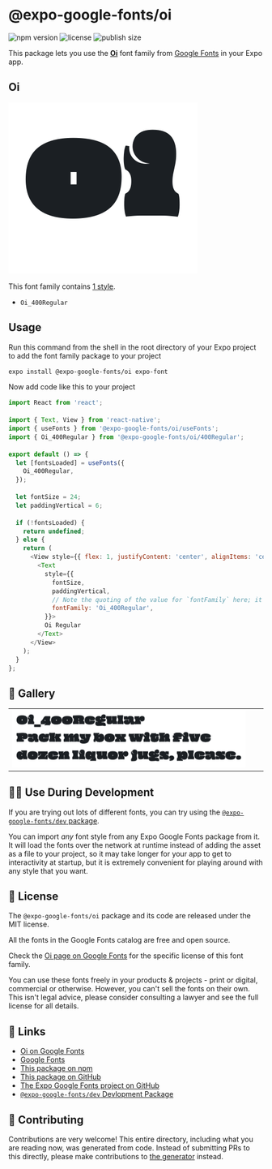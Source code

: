 # @expo-google-fonts/oi

![npm version](https://flat.badgen.net/npm/v/@expo-google-fonts/oi)
![license](https://flat.badgen.net/github/license/expo/google-fonts)
![publish size](https://flat.badgen.net/packagephobia/install/@expo-google-fonts/oi)

This package lets you use the [**Oi**](https://fonts.google.com/specimen/Oi) font family from [Google Fonts](https://fonts.google.com/) in your Expo app.

## Oi

![Oi](./font-family.png)

This font family contains [1 style](#-gallery).

- `Oi_400Regular`

## Usage

Run this command from the shell in the root directory of your Expo project to add the font family package to your project
```sh
expo install @expo-google-fonts/oi expo-font
```

Now add code like this to your project
```js
import React from 'react';

import { Text, View } from 'react-native';
import { useFonts } from '@expo-google-fonts/oi/useFonts';
import { Oi_400Regular } from '@expo-google-fonts/oi/400Regular';

export default () => {
  let [fontsLoaded] = useFonts({
    Oi_400Regular,
  });

  let fontSize = 24;
  let paddingVertical = 6;

  if (!fontsLoaded) {
    return undefined;
  } else {
    return (
      <View style={{ flex: 1, justifyContent: 'center', alignItems: 'center' }}>
        <Text
          style={{
            fontSize,
            paddingVertical,
            // Note the quoting of the value for `fontFamily` here; it expects a string!
            fontFamily: 'Oi_400Regular',
          }}>
          Oi Regular
        </Text>
      </View>
    );
  }
};

```

## 🔡 Gallery


||||
|-|-|-|
|![Oi_400Regular](./Oi_400Regular.ttf.png)||||


## 👩‍💻 Use During Development

If you are trying out lots of different fonts, you can try using the [`@expo-google-fonts/dev` package](https://github.com/expo/google-fonts/tree/master/font-packages/dev#readme).

You can import *any* font style from any Expo Google Fonts package from it. It will load the fonts
over the network at runtime instead of adding the asset as a file to your project, so it may take longer
for your app to get to interactivity at startup, but it is extremely convenient
for playing around with any style that you want.

## 📖 License

The `@expo-google-fonts/oi` package and its code are released under the MIT license.

All the fonts in the Google Fonts catalog are free and open source.

Check the [Oi page on Google Fonts](https://fonts.google.com/specimen/Oi) for the specific license of this font family.

You can use these fonts freely in your products & projects - print or digital, commercial or otherwise. However, you can't sell the fonts on their own. This isn't legal advice, please consider consulting a lawyer and see the full license for all details.

## 🔗 Links

- [Oi on Google Fonts](https://fonts.google.com/specimen/Oi)
- [Google Fonts](https://fonts.google.com/)
- [This package on npm](https://www.npmjs.com/package/@expo-google-fonts/oi)
- [This package on GitHub](https://github.com/expo/google-fonts/tree/master/font-packages/oi)
- [The Expo Google Fonts project on GitHub](https://github.com/expo/google-fonts)
- [`@expo-google-fonts/dev` Devlopment Package](https://github.com/expo/google-fonts/tree/master/font-packages/dev)

## 🤝 Contributing

Contributions are very welcome! This entire directory, including what you are reading now, was generated from code. Instead of submitting PRs to this directly, please make contributions to [the generator](https://github.com/expo/google-fonts/tree/master/packages/generator) instead.
